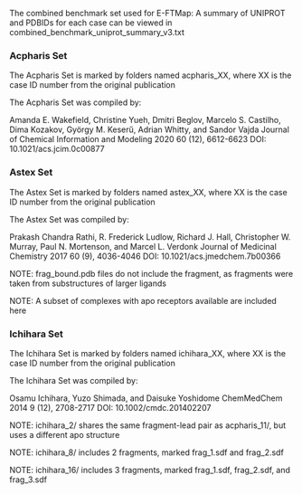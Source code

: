 The combined benchmark set used for E-FTMap:
A summary of UNIPROT and PDBIDs for each case can be 
viewed in combined_benchmark_uniprot_summary_v3.txt

### Acpharis Set ####

The Acpharis Set is marked by folders named acpharis_XX, where XX is the case ID number
from the original publication

The Acpharis Set was compiled by:

Amanda E. Wakefield, Christine Yueh, Dmitri Beglov, Marcelo S. Castilho, Dima Kozakov, György M. Keserű, Adrian Whitty, and Sandor Vajda
Journal of Chemical Information and Modeling 2020 60 (12), 6612-6623
DOI: 10.1021/acs.jcim.0c00877

### Astex Set ###

The Astex Set is marked by folders named astex_XX, where XX is the case ID number
from the original publication

The Astex Set was compiled by:

Prakash Chandra Rathi, R. Frederick Ludlow, Richard J. Hall, Christopher W. Murray, Paul N. Mortenson, and Marcel L. Verdonk
Journal of Medicinal Chemistry 2017 60 (9), 4036-4046
DOI: 10.1021/acs.jmedchem.7b00366

   NOTE: frag_bound.pdb files do not include the fragment, as fragments were taken from substructures of larger ligands

   NOTE: A subset of complexes with apo receptors available are included here

### Ichihara Set ###

The Ichihara Set is marked by folders named ichihara_XX, where XX is the case ID number
from the original publication

The Ichihara Set was compiled by:

Osamu Ichihara, Yuzo Shimada, and Daisuke Yoshidome
ChemMedChem 2014 9 (12), 2708-2717
DOI: 10.1002/cmdc.201402207

   NOTE: ichihara_2/  shares the same fragment-lead pair as acpharis_11/, but uses a different apo structure

   NOTE: ichihara_8/  includes 2 fragments, marked frag_1.sdf and frag_2.sdf

   NOTE: ichihara_16/ includes 3 fragments, marked frag_1.sdf, frag_2.sdf, and frag_3.sdf
